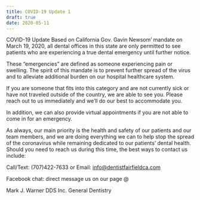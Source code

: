```yaml
---
title: COVID-19 Update 1
draft: true
date: 2020-05-11
---
```


COVID-19 Update
Based on California Gov. Gavin Newsom’ mandate on March 19, 2020, all dental offices in this state are only permitted to see patients who are experiencing a true dental emergency until further notice.

These “emergencies” are defined as someone experiencing pain or swelling. The spirit of this mandate is to prevent further spread of the virus and to alleviate additional burden on our hospital healthcare system.

If you are someone that fits into this category and are not currently sick or have not traveled outside of the country, we are able to see you. Please reach out to us immediately and we’ll do our best to accommodate you.

In addition, we can also provide virtual appointments if you are not able to come in for an emergency.

As always, our main priority is the health and safety of our patients and our team members, and we are doing everything we can to help stop the spread of the coronavirus while remaining dedicated to our patients’ dental health.
Should you need to reach us during this time, the best ways to contact us include:

Call/Text: (707)422-7633 or Email: info@dentistfairfieldca.com

Facebook chat: direct message us on our page @

Mark J. Warner DDS Inc. General Dentistry
